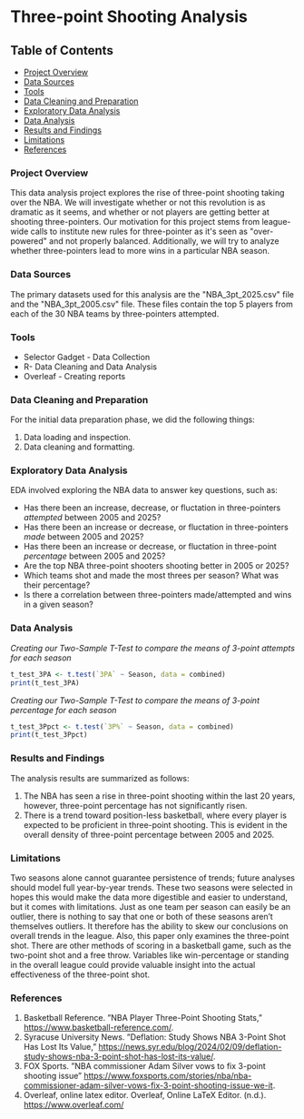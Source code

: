 # Three-point Shooting Analysis

## Table of Contents

- [Project Overview](#project-overview)
- [Data Sources](#data-sources)
- [Tools](#tools)
- [Data Cleaning and Preparation](#data-cleaning-and-preparation)
- [Exploratory Data Analysis](#exploratory-data-analysis)
- [Data Analysis](#data-analysis)
- [Results and Findings](#results-and-findings)
- [Limitations](#limitations)
- [References](#references)

### Project Overview

This data analysis project explores the rise of three-point shooting taking over the NBA. We will investigate whether or not this revolution is as dramatic as it seems, and whether or not players are getting better at shooting three-pointers. Our motivation for this project stems from league-wide calls to institute new rules for three-pointer as it's seen as "over-powered" and not properly balanced. Additionally, we will try to analyze whether three-pointers lead to more wins in a particular NBA season.

### Data Sources

The primary datasets used for this analysis are the "NBA_3pt_2025.csv" file and the "NBA_3pt_2005.csv" file. These files contain the top 5 players from each of the 30 NBA teams by three-pointers attempted. 

### Tools

- Selector Gadget - Data Collection
- R- Data Cleaning and Data Analysis
- Overleaf - Creating reports

### Data Cleaning and Preparation

For the initial data preparation phase, we did the following things: 
1. Data loading and inspection.
2. Data cleaning and formatting. 

### Exploratory Data Analysis

EDA involved exploring the NBA data to answer key questions, such as:

- Has there been an increase, decrease, or fluctation in three-pointers _attempted_ between 2005 and 2025?
- Has there been an increase or decrease, or fluctation in three-pointers _made_ between 2005 and 2025?
- Has there been an increase or decrease, or fluctation in three-point _percentage_ between 2005 and 2025?
- Are the top NBA three-point shooters shooting better in 2005 or 2025?
- Which teams shot and made the most threes per season? What was their percentage?
- Is there a correlation between three-pointers made/attempted and wins in a given season?

### Data Analysis

*Creating our Two-Sample T-Test to compare the means of 3-point attempts for each season*
```R
t_test_3PA <- t.test(`3PA` ~ Season, data = combined)
print(t_test_3PA)
```
*Creating our Two-Sample T-Test to compare the means of 3-point percentage for each season*
```R
t_test_3Ppct <- t.test(`3P%` ~ Season, data = combined)
print(t_test_3Ppct)
```

### Results and Findings

The analysis results are summarized as follows:
1. The NBA has seen a rise in three-point shooting within the last 20 years, however, three-point percentage has not significantly risen.
2. There is a trend toward position-less basketball, where every player is expected to be proficient in three-point shooting. This is evident in the overall density of three-point percentage between 2005 and 2025.

### Limitations

Two seasons alone cannot guarantee persistence of trends; future analyses should model full year-by-year trends. These two seasons were selected in hopes this would make the data more digestible and easier to understand, but it comes with limitations. Just as one team per season can easily be an outlier, there is nothing to say that one or both of these seasons aren’t themselves outliers. It therefore has the ability to skew our conclusions on overall trends in the league. Also, this paper only examines the three-point shot. There are other methods of scoring in a basketball game, such as the two-point shot and a free throw. Variables like win-percentage or standing in the overall league could provide valuable insight into the actual effectiveness of the three-point shot.

### References

1. Basketball Reference. ”NBA Player Three-Point Shooting Stats,” https://www.basketball-reference.com/.
2. Syracuse University News. ”Deflation: Study Shows NBA 3-Point Shot Has Lost Its Value,” https://news.syr.edu/blog/2024/02/09/deflation-study-shows-nba-3-point-shot-has-lost-its-value/.
3. FOX Sports. ”NBA commissioner Adam Silver vows to fix 3-point shooting issue” https://www.foxsports.com/stories/nba/nba-commissioner-adam-silver-vows-fix-3-point-shooting-issue-we-it.
4. Overleaf, online latex editor. Overleaf, Online LaTeX Editor. (n.d.). https://www.overleaf.com/ 
